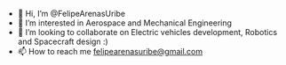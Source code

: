 - 👋 Hi, I’m @FelipeArenasUribe
- 👀 I’m interested in Aerospace and Mechanical Engineering
- 💞️ I’m looking to collaborate on Electric vehicles development, Robotics and Spacecraft design :)
- 📫 How to reach me felipearenasuribe@gmail.com

<!---
FelipeArenasUribe/FelipeArenasUribe is a ✨ special ✨ repository because its `README.md` (this file) appears on your GitHub profile.
You can click the Preview link to take a look at your changes.
--->
